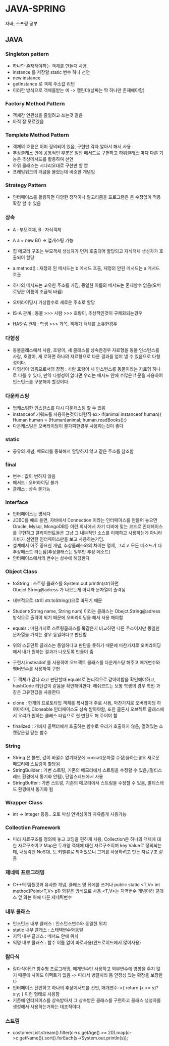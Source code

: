 # JAVA-SPRING
자바, 스프링 공부
## JAVA
### Singleton pattern
- 하나만 존재해야하는 객체를 만들때 사용
- instance 를 저장할 static 변수 하나 선언
- new instance
- getInstance 로 객체 주소값 리턴
- 이러한 방식으로 객체를받는 예 -> 캘린더(날짜는 딱 하나만 존재해야함)


### Factory Method Pattern
- 객체간 연관성을 줄일려고 쓰는것 같음
- 아직 잘 모르겠음

### Templete Method Pattern
- 객체의 흐름은 이미 정의되어 있음, 구현만 각자 알아서 해서 사용
- 추상클래스 안에 공통적인 부분은 일반 메서드로 구현하고 하위클래스 마다 다른 기능은 추상메서드를 활용하여 선언
- 하위 클래스는 시나리오대로 구현만 할 뿐
- 프레임워크의 개념을 몰랐는데 비슷한 개념임

### Strategy Pattern
- 인터페이스를 활용하면 다양한 정책이나 알고리즘을 프로그램은 큰 수정없이 적용 확장 할 수 있음

### 상속
- A : 부모객체, B : 자식객체
- A a = new B() => 업캐스팅 가능
- 힙 메모리 구조는 부모객체 생성자가 먼저 호출되어 할당되고 자식객체 생성자가 호출되어 할당
- a.method() : 재정의 된 메서드는 b 메서드 호출, 재정의 안된 메서드는 a 메서드 호출
- 하나의 메서드는 고유한 주소를 가짐, 동일한 이름의 메서드는 존재할수 없음(오버로딩은 이름이 조금씩 바뀜)
- 오버라이딩시 가상함수로 새로운 주소로 할당

- IS-A 관계 : 동물 >>> 사람 >>> 호랑이, 추상적인것이 구체화되는경우
- HAS-A 관계 : 학생 >>> 과목, 객체가 객체를 소유한경우

### 다형성
- 동물클래스에서 사람, 호랑이, 새 클래스를 상속한경우 자료형을 동물 인스턴스를 사람, 호랑이, 새 로하면 하나의 자료형으로 다른 결과를 얻어 낼 수 있음으로 다형성이다.
- 다형성이 있음으로서의 장점 : 사람 호랑이 새 인스턴스를 동물이라는 자료형 하나로 다룰 수 있다, 만약 다형성이 없다면 우리는 매서드 안에 수많은 if 문을 사용하여 인스턴스를 구분해야 할것이다.

### 다운캐스팅
- 업캐스팅한 인스턴스를 다시 다운캐스팅 할 수 있음
- instanceof 키워드를 사용하는것이 바람직 ex> if(animal instanceof human){ Human human = (Human)animal; human.readBooks();}
- 다운캐스팅은 오버라이딩이 불가피한경우 사용하는것이 좋다

### static
- 공유의 개념, 메모리를 중복해서 할당하지 않고 같은 주소를 참조함

### final
- 변수 : 값이 변하지 않음
- 메서드 : 오버라이딩 불가
- 클래스 : 상속 불가능

### interface
- 인터페이스는 명세다
- JDBC를 예로 들면, 자바에서 Connection 이라는 인터페이스를 만들어 놓으면 Oracle, Mysql, MongoDB등 이런 회사에서 자기 디비에 맞는 코드로 인터페이스를 구현하고 클라이언트들은 그냥 그 내부적인 소스를 이해하고 사용하는게 아니라 자바가 선언한 인터페이스만을 보고 사용하는거임.
- 설계에서 아주 중요한 개념, 추상클래스와의 차이는 명세, 그리고 모든 메소드가 다 추상메소드 라는점(추상클래스는 일부만 추상 메소드)
- 인터페이스에서의 변수는 상수에 해당한다

### Object Class
- toString : 스트링 클래스를 System.out.println(str)하면 Obejct.String@adress 가 나오는게 아니라 문자열이 출력됨
- 내부적으로 str이 str.toString()으로 바뀌기 때문
- Student(String name, String num) 이라는 클래스는 Obejct.String@adress 방식으로 출력이 되기 때문에 오버라이딩을 해서 사용 해야함

- equals : 마찬가지로 스트링클래스를 똑같은지 비교하면 다른 주소이지만 동일한 문자열을 가지는 경우 동일하다고 판단함
- 위의 스튜던트 클래스는 동일하다고 판단을 못하기 때문에 마찬가지로 오버라이딩 해서 내가 원하는 결과가 나오도록 만들어 줌
- 구현시 insteadof 를 사용하여 오브잭트 클래스를 다운캐스팅 해주고 매개변수와 멤버변수를 사용하여 구현

- 두 객체가 같다 라고 판단할때 equals로 논리적으로 같아야함을 확인해야하고, hashCode 리턴값이 같음을 확인해야한다. 해쉬코드는 보통 학생의 경우 학번 과 같은 고유한값을 사용한다

- clone : 한개의 프로토타입 객체를 복사할때 주로 사용, 마찬가지로 오버라이딩 하여야하며, Cloneable 인터페이스도 상속 받아야함, 또한 클론시 오브젝트 클래스에서 우리가 원하는 클래스 타입으로 현 변환도 해 주어야 함

- finalized : 가비지 콜랙터에서 호출하는 함수로 우리가 호출하지 않음, 열려있는 소켓같은걸 닫는 함수

### String
- String 은 불변, 값이 바뀔수 없기때문에 concat(문자열 수정)을하는경우 새로운 메모리에 스트링이 할당됨
- StringBuilder : 가변 스트링, 기존의 메모리에서 스트링을 수정할 수 있음,(멀티스레드 환경에서 동기화 안됨), 단일스레드에서 사용
- StringBuffer : 가변 스트링, 기존의 메모리에서 스트링을 수정할 수 있음, 멀티스레드 환경에서 동기화 됨

### Wrapper Class
- int -> Integer 등등.. 오토 박싱 언박싱이라 자유롭게 사용가능


### Collection Framework
- 미리 자료구조를 정의해 놓고 코딩을 편하게 사용, Collection은 하나의 객체에 대한 자료구조이고 Map은 두개읭 객체에 대한 자료구조이며 key Value로 정의되는데, 내생각엔 NoSQL 도 키벨류로 되어있으니 그거를 사용하려고 만든 자료구조 같음


### 제네릭 프로그래밍
- C++의 템플릿과 유사한 개념, 클래스 명 뒤에<T>를 쓰거나 public static <T,V> int method(Point<T,V> p1) 와같은 방식으로 사용 <T,V>는 지역변수 개념이라 클래스 옆 <T>와는 아에 다른 제네릭변수

### 내부 클래스
- 인스턴스 내부 클래스 : 인스턴스변수와 동일한 위치
- static 내부 클래스 : 스태택변수와동일
- 지역 내부 클래스 : 메서드 안에 위치
- 익명 내부 클래스 : 함수 이름 없이 바로사용(안드로이드에서 많이사용)

### 람다식
- 람다식이란? 함수형 프로그래밍, 매개변수만 사용하고 외부변수에 영향을 주지 않기 때문에 사이드 이펙트가 없음 -> 따라서 병렬처리 등 안정성 있는 확장을 보장한다
- 인터페이스 선언하고 하나의 추상메서드를 선언, 매개변수->{ return (x >= y)?x:y; } 이런 형태로 사용함
- 기존에 인터페이스를 상속받아서 그 상속받은 클래스를 구현하고 클래스 생성자를 생성해서 사용하는거와는 대조적이다.

### 스트림
- costomerList.stream().filter(c->c.getAge() >= 20).map(c->c.getName()).sort().forEach(s->System.out.println(s));
